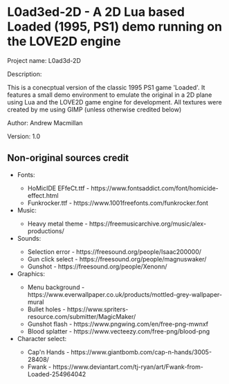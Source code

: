 <h1>L0ad3ed-2D - A 2D Lua based Loaded (1995, PS1) demo running on the LOVE2D engine</h1>

<p>Project name: L0ad3d-2D</p>
<p>Description:</p> 
<p>This is a conecptual version of the classic 1995
PS1 game 'Loaded'. It features a small demo environment
to emulate the original in a 2D plane using Lua and
the LOVE2D game engine for development. All textures
were created by me using GIMP (unless otherwise credited
below)</p>
<p>Author: Andrew Macmillan</p>
<p>Version: 1.0</p>

<h2>Non-original sources credit</h2>
<ul>
    <li>Fonts:</li>
        <ul>
            <li>HoMicIDE EFfeCt.ttf - https://www.fontsaddict.com/font/homicide-effect.html</li>
            <li>Funkrocker.ttf      - https://www.1001freefonts.com/funkrocker.font</li>
        </ul>
    <li>Music:</li>
        <ul>
            <li>Heavy metal theme   - https://freemusicarchive.org/music/alex-productions/</li>
        </ul>
    <li>Sounds:</li>
        <ul>
            <li>Selection error     - https://freesound.org/people/Isaac200000/</li>
            <li>Gun click select    - https://freesound.org/people/magnuswaker/</li>
            <li>Gunshot   - https://freesound.org/people/Xenonn/</li>
        </ul>
    <li>Graphics:</li>
        <ul>
            <li>Menu background     - https://www.everwallpaper.co.uk/products/mottled-grey-wallpaper-mural</li>
            <li>Bullet holes        - https://www.spriters-resource.com/submitter/MagicMaker/</li>
            <li>Gunshot flash       - https://www.pngwing.com/en/free-png-mwnxf</li>
            <li>Blood splatter      - https://www.vecteezy.com/free-png/blood-png</li>
        </ul>
    <li>Character select:</li>
        <ul>
            <li>Cap'n Hands         - https://www.giantbomb.com/cap-n-hands/3005-28408/</li>
            <li>Fwank               - https://www.deviantart.com/tj-ryan/art/Fwank-from-Loaded-254964042</il>
        </ul>
</ul>